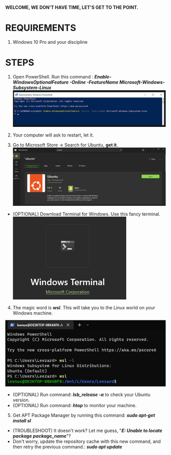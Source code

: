 **WELCOME, WE DON'T HAVE TIME, LET'S GET TO THE POINT.**

# REQUIREMENTS

1. Windows 10 Pro and your discipline

# STEPS

1. Open PowerShell. Run this command : **_Enable-WindowsOptionalFeature -Online -FeatureName Microsoft-Windows-Subsystem-Linux_**
![Alt text](/imgsrc/powershell_enable_feature.png?raw=true "Optional Title")

2. Your computer will ask to restart, let it.

3. Go to Microsoft Store -> Search for Ubuntu, **get it**.
![Alt text](/imgsrc/ms_store_ubuntu.png?raw=true "Optional Title")

- (OPTIONAL) Download Terminal for Windows. Use this fancy terminal.
![Alt text](/imgsrc/ms_store_terminal.png?raw=true "Optional Title")

4. The magic word is **_wsl_**. This will take you to the Linux world on your Windows machine.

![Alt text](/imgsrc/terminal_run_wsl.png?raw=true "Optional Title")

- (OPTIONAL) Run command: **_lsb_release -a_** to check your Ubuntu version.
- (OPTIONAL) Run command: **_htop_** to monitor your machine.

5. Get APT Package Manager by running this command: **_sudo apt-get install sl_**

- (TROUBLESHOOT) It doesn't work? Let me guess, "**_E: Unable to locate package package_name_**"?
- Don't worry, update the repository cache with this new command, and then retry the previous command.: **_sudo apt update_**

